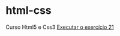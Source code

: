 # html-css
 Curso Html5 e Css3
<a href="https://egs74.github.io/html-css/moduloII/ex06/caixa03.html"> Executar o exercício 21
